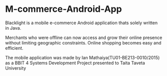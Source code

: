 # M-commerce-Android-App

Blacklight is a mobile e-commerce Android application thats solely written in Java. 

Merchants who were offline can now access and grow their online presence without limiting geographic constraints.
Online shopping becomes easy and efficient.

The mobile application was made by Ian Mathaiya(TU01-BE213-0010/2015) as a BBIT 4 Systems Development Project presented to Taita Taveta University
